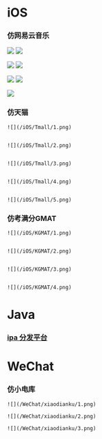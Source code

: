 # iOS

### 仿网易云音乐

![](/iOS/Music163/1.png)		![](/iOS/Music163/2.png)


![](/iOS/Music163/3.png)		![](/iOS/Music163/4.png)


![](/iOS/Music163/5.png)		![](/iOS/Music163/6.png)


![](/iOS/Music163/7.png)


### 仿天猫

    ![](/iOS/Tmall/1.png)


    ![](/iOS/Tmall/2.png)


    ![](/iOS/Tmall/3.png)


    ![](/iOS/Tmall/4.png)


    ![](/iOS/Tmall/5.png)


### 仿考满分GMAT

    ![](/iOS/KGMAT/1.png)


    ![](/iOS/KGMAT/2.png)


    ![](/iOS/KGMAT/3.png)


    ![](/iOS/KGMAT/4.png)






# Java

### [ipa 分发平台](https://hublot.wang:8080)






# WeChat

### 仿小电库

	![](/WeChat/xiaodianku/1.png)

	![](/WeChat/xiaodianku/2.png)

	![](/WeChat/xiaodianku/3.png)
